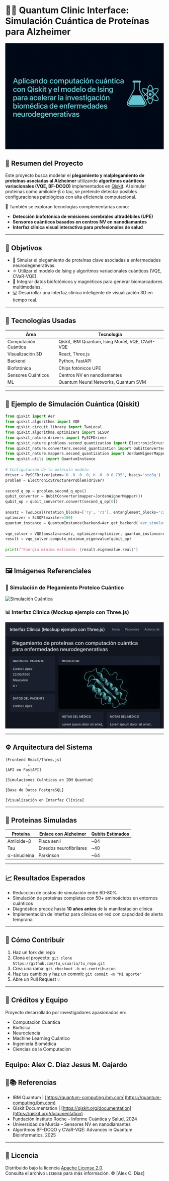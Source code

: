 
# 🧠🧬 Quantum Clinic Interface: Simulación Cuántica de Proteínas para Alzheimer

![Banner](https://github.com/Jesus-Medina/images-for-repo-clinic-computing/blob/main/Copilot_20250626_224629.png?raw=true)

## 📌 Resumen del Proyecto

Este proyecto busca modelar el **plegamiento y malplegamiento de proteínas asociadas al Alzheimer** utilizando **algoritmos cuánticos variacionales (VQE, BF-DCQO)** implementados en [Qiskit](https://qiskit.org/). Al simular proteínas como amiloide-β o tau, se pretende detectar posibles configuraciones patológicas con alta eficiencia computacional.

🔬 También se exploran tecnologías complementarias como:
- **Detección biofotónica de emisiones cerebrales ultradébiles (UPE)**
- **Sensores cuánticos basados en centros NV en nanodiamantes**
- **Interfaz clínica visual interactiva para profesionales de salud**

---

## 🧠 Objetivos

- 🧬 Simular el plegamiento de proteínas clave asociadas a enfermedades neurodegenerativas.
- ⚛️ Utilizar el modelo de Ising y algoritmos variacionales cuánticos (VQE, CVaR-VQE).
- 🧠 Integrar datos biofotónicos y magnéticos para generar biomarcadores multimodales.
- 💻 Desarrollar una interfaz clínica inteligente de visualización 3D en tiempo real.

---

## 🧪 Tecnologías Usadas

| Área | Tecnología |
|------|------------|
| Computación Cuántica | Qiskit, IBM Quantum, Ising Model, VQE, CVaR-VQE |
| Visualización 3D | React, Three.js |
| Backend | Python, FastAPI |
| Biofotónica | Chips fotónicos UPE |
| Sensores Cuánticos | Centros NV en nanodiamantes |
| ML | Quantum Neural Networks, Quantum SVM |

---

## 🧬 Ejemplo de Simulación Cuántica (Qiskit)

```python
from qiskit import Aer
from qiskit.algorithms import VQE
from qiskit.circuit.library import TwoLocal
from qiskit.algorithms.optimizers import SLSQP
from qiskit_nature.drivers import PySCFDriver
from qiskit_nature.problems.second_quantization import ElectronicStructureProblem
from qiskit_nature.converters.second_quantization import QubitConverter
from qiskit_nature.mappers.second_quantization import JordanWignerMapper
from qiskit.utils import QuantumInstance

# Configuración de la molécula modelo
driver = PySCFDriver(atom='H .0 .0 .0; H .0 .0 0.735', basis='sto3g')
problem = ElectronicStructureProblem(driver)

second_q_op = problem.second_q_ops()
qubit_converter = QubitConverter(mapper=JordanWignerMapper())
qubit_op = qubit_converter.convert(second_q_op[0])

ansatz = TwoLocal(rotation_blocks=['ry', 'rz'], entanglement_blocks='cz', reps=2)
optimizer = SLSQP(maxiter=100)
quantum_instance = QuantumInstance(backend=Aer.get_backend('aer_simulator_statevector'))

vqe_solver = VQE(ansatz=ansatz, optimizer=optimizer, quantum_instance=quantum_instance)
result = vqe_solver.compute_minimum_eigenvalue(qubit_op)

print(f"Energía mínima estimada: {result.eigenvalue.real}")
```

---

## 🖼️ Imágenes Referenciales

### 🧪 Simulación de Plegamiento Proteico Cuántico
![Simulación Cuántica](https://img.chemie.de/Portal/News/67fcbd4013277_DLVkvRsRC.jpg?tr=w-1000,h-750,cm-extract,x-0,y-45:n-zoom)

### 📊 Interfaz Clínica (Mockup ejemplo con Three.js)
![Interfaz 3D](https://github.com/Jesus-Medina/images-for-repo-clinic-computing/blob/main/Copilot_20250626_224009.png?raw=true)

---

## ⚙️ Arquitectura del Sistema

```
[Frontend React/Three.js]
          ↓
[API en FastAPI]
          ↓
[Simulaciones Cuánticas en IBM Quantum]
          ↓
[Base de Datos PostgreSQL]
          ↓
[Visualización en Interfaz Clínica]
```

---

## 🧠 Proteínas Simuladas

| Proteína | Enlace con Alzheimer | Qubits Estimados |
|----------|----------------------|------------------|
| Amiloide-β | Placa senil | ~84 |
| Tau | Enredos neurofibrilares | ~40 |
| α-sinucleína | Parkinson | ~64 |

---

## 📈 Resultados Esperados

- Reducción de costos de simulación entre 60-80%
- Simulación de proteínas completas con 50+ aminoácidos en entornos cuánticos
- Diagnóstico precoz hasta **10 años antes** de la manifestación clínica
- Implementación de interfaz para clínicas en red con capacidad de alerta temprana

---

## 🤝 Cómo Contribuir

1. Haz un fork del repo
2. Clona el proyecto: `git clone https://github.com/tu_usuario/tu_repo.git`
3. Crea una rama: `git checkout -b mi-contribucion`
4. Haz tus cambios y haz un commit: `git commit -m "Mi aporte"`
5. Abre un Pull Request 💡

---

## 🧠 Créditos y Equipo

Proyecto desarrollado por investigadores apasionados en:

- Computación Cuántica
- Biofísica
- Neurociencia
- Machine Learning Cuántico
- Ingeniería Biomédica
- Ciencias de la Computacíon

Equipo:
Alex C. Díaz
Jesus M. Gajardo
---

## 🧠📚 Referencias

- IBM Quantum | [https://quantum-computing.ibm.com](https://quantum-computing.ibm.com)
- Qiskit Documentation | [https://qiskit.org/documentation](https://qiskit.org/documentation)
- Fundación Instituto Roche – Informe Cuántica y Salud, 2024
- Universidad de Murcia – Sensores NV en nanodiamantes
- Algoritmos BF-DCQO y CVaR-VQE: Advances in Quantum Bioinformatics, 2025

---

## 🚀 Licencia

Distribuido bajo la licencia [Apache License 2.0](https://www.apache.org/licenses/LICENSE-2.0).  
Consulta el archivo `LICENSE` para más información. © [Alex C. Díaz]


